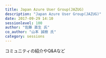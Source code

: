 ```yaml
---
title: Japan Azure User Group(JAZUG)
description: "Japan Azure User Group(JAZUG)"
date: 2017-09-29 14:10
sessionlevel: 100
author: "佐藤 直生 氏"
co_author: "山本 誠樹 氏"
category: sessions
---
```

コミュニティの紹介やQ&Aなど
